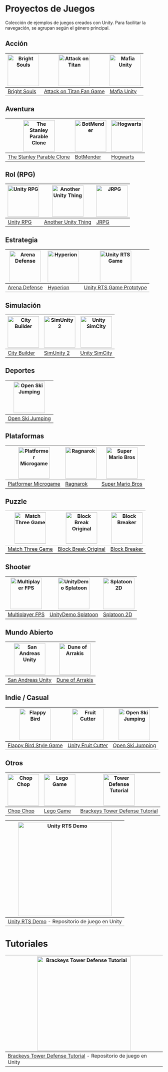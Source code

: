 
# Proyectos de Juegos

Colección de ejemplos de juegos creados con Unity. Para facilitar la navegación, se agrupan según el género principal.

## Acción

| [<img src="https://opengraph.githubassets.com/1/leotgo/BrightSouls" alt="Bright Souls" width="100"/>](https://github.com/leotgo/BrightSouls) | [<img src="https://opengraph.githubassets.com/1/Symon799/AoT_FanGame" alt="Attack on Titan" width="100"/>](https://github.com/Symon799/AoT_FanGame) | [<img src="https://opengraph.githubassets.com/1/OpenMafia/MafiaUnity" alt="Mafia Unity" width="100"/>](https://github.com/OpenMafia/MafiaUnity) |
| --- | --- | --- |
| [Bright Souls](https://github.com/leotgo/BrightSouls) | [Attack on Titan Fan Game](https://github.com/Symon799/AoT_FanGame) | [Mafia Unity](https://github.com/OpenMafia/MafiaUnity) |

## Aventura

| [<img src="https://opengraph.githubassets.com/1/Adamaximum/TheStanleyParableClone" alt="The Stanley Parable Clone" width="100"/>](https://github.com/Adamaximum/TheStanleyParableClone) | [<img src="https://opengraph.githubassets.com/1/Trigary/BotMender" alt="BotMender" width="100"/>](https://github.com/Trigary/BotMender) | [<img src="https://opengraph.githubassets.com/1/OpenHogwarts/hogwarts" alt="Hogwarts" width="100"/>](https://github.com/OpenHogwarts/hogwarts) |
| --- | --- | --- |
| [The Stanley Parable Clone](https://github.com/Adamaximum/TheStanleyParableClone) | [BotMender](https://github.com/Trigary/BotMender) | [Hogwarts](https://github.com/OpenHogwarts/hogwarts) |

## Rol (RPG)

| [<img src="https://opengraph.githubassets.com/1/Denzic/UnityRPG" alt="Unity RPG" width="100"/>](https://github.com/Denzic/UnityRPG) | [<img src="https://opengraph.githubassets.com/1/zombietfk/AnotherUnityThing" alt="Another Unity Thing" width="100"/>](https://github.com/zombietfk/AnotherUnityThing) | [<img src="https://opengraph.githubassets.com/1/blkFinch/JRPG" alt="JRPG" width="100"/>](https://github.com/blkFinch/JRPG) |
| --- | --- | --- |
| [Unity RPG](https://github.com/Denzic/UnityRPG) | [Another Unity Thing](https://github.com/zombietfk/AnotherUnityThing) | [JRPG](https://github.com/blkFinch/JRPG) |

## Estrategia

| [<img src="https://opengraph.githubassets.com/1/Senexis/ArenaDefense" alt="Arena Defense" width="100"/>](https://github.com/Senexis/ArenaDefense) | [<img src="https://opengraph.githubassets.com/1/fededevi/Hyperion" alt="Hyperion" width="100"/>](https://github.com/fededevi/Hyperion) | [<img src="https://opengraph.githubassets.com/1/urius/unity-rts-game-prototype" alt="Unity RTS Game" width="100"/>](https://github.com/urius/unity-rts-game-prototype) |
| --- | --- | --- |
| [Arena Defense](https://github.com/Senexis/ArenaDefense) | [Hyperion](https://github.com/fededevi/Hyperion) | [Unity RTS Game Prototype](https://github.com/urius/unity-rts-game-prototype) |

## Simulación

| [<img src="https://opengraph.githubassets.com/1/pepeizq/City-Builder" alt="City Builder" width="100"/>](https://github.com/pepeizq/City-Builder) | [<img src="https://opengraph.githubassets.com/1/LazyDuchess/SimUnity2" alt="SimUnity 2" width="100"/>](https://github.com/LazyDuchess/SimUnity2) | [<img src="https://opengraph.githubassets.com/1/geronimo-lisboa/unity-simcity" alt="Unity SimCity" width="100"/>](https://github.com/geronimo-lisboa/unity-simcity) |
| --- | --- | --- |
| [City Builder](https://github.com/pepeizq/City-Builder) | [SimUnity 2](https://github.com/LazyDuchess/SimUnity2) | [Unity SimCity](https://github.com/geronimo-lisboa/unity-simcity) |

## Deportes

| [<img src="https://opengraph.githubassets.com/1/Jonek2208/Open-Ski-Jumping" alt="Open Ski Jumping" width="100"/>](https://github.com/Jonek2208/Open-Ski-Jumping) |
| --- |
| [Open Ski Jumping](https://github.com/Jonek2208/Open-Ski-Jumping) |

## Plataformas

| [<img src="https://opengraph.githubassets.com/1/mollee55/PlatformerMicrogameTutorial" alt="Platformer Microgame" width="100"/>](https://github.com/mollee55/PlatformerMicrogameTutorial) | [<img src="https://opengraph.githubassets.com/1/JasonVanRaamsdonk/Ragnarok" alt="Ragnarok" width="100"/>](https://github.com/JasonVanRaamsdonk/Ragnarok) | [<img src="https://opengraph.githubassets.com/1/Claudiocdj/Super-Mario-Bros-Unity" alt="Super Mario Bros" width="100"/>](https://github.com/Claudiocdj/Super-Mario-Bros-Unity) |
| --- | --- | --- |
| [Platformer Microgame](https://github.com/mollee55/PlatformerMicrogameTutorial) | [Ragnarok](https://github.com/JasonVanRaamsdonk/Ragnarok) | [Super Mario Bros](https://github.com/Claudiocdj/Super-Mario-Bros-Unity) |

## Puzzle

| [<img src="https://opengraph.githubassets.com/1/dgkanatsios/MatchThreeGame" alt="Match Three Game" width="100"/>](https://github.com/dgkanatsios/MatchThreeGame) | [<img src="https://opengraph.githubassets.com/1/CompleteUnityDeveloper/Block-Breaker-Original" alt="Block Break Original" width="100"/>](https://github.com/CompleteUnityDeveloper/Block-Breaker-Original) | [<img src="https://opengraph.githubassets.com/1/CompleteUnityDeveloper/05-Block-Breaker" alt="Block Breaker" width="100"/>](https://github.com/CompleteUnityDeveloper/05-Block-Breaker) |
| --- | --- | --- |
| [Match Three Game](https://github.com/dgkanatsios/MatchThreeGame) | [Block Break Original](https://github.com/CompleteUnityDeveloper/Block-Breaker-Original) | [Block Breaker](https://github.com/CompleteUnityDeveloper/05-Block-Breaker) |

## Shooter

| [<img src="https://opengraph.githubassets.com/1/Armour/Multiplayer-FPS" alt="Multiplayer FPS" width="100"/>](https://github.com/Armour/Multiplayer-FPS) | [<img src="https://opengraph.githubassets.com/1/xieliujian/UnityDemo_Splatoon" alt="UnityDemo Splatoon" width="100"/>](https://github.com/xieliujian/UnityDemo_Splatoon) | [<img src="https://opengraph.githubassets.com/1/NamanHegde38/splatoon-2d" alt="Splatoon 2D" width="100"/>](https://github.com/NamanHegde38/splatoon-2d) |
| --- | --- | --- |
| [Multiplayer FPS](https://github.com/Armour/Multiplayer-FPS) | [UnityDemo Splatoon](https://github.com/xieliujian/UnityDemo_Splatoon) | [Splatoon 2D](https://github.com/NamanHegde38/splatoon-2d) |

## Mundo Abierto

| [<img src="https://opengraph.githubassets.com/1/GTA-ASM/SanAndreasUnity" alt="San Andreas Unity" width="100"/>](https://github.com/GTA-ASM/SanAndreasUnity) | [<img src="https://opengraph.githubassets.com/1/daniloabella18/Dune-of-Arrakis-Unity3D" alt="Dune of Arrakis" width="100"/>](https://github.com/daniloabella18/Dune-of-Arrakis-Unity3D) |
| --- | --- |
| [San Andreas Unity](https://github.com/GTA-ASM/SanAndreasUnity) | [Dune of Arrakis](https://github.com/daniloabella18/Dune-of-Arrakis-Unity3D) |

## Indie / Casual


| [<img src="https://opengraph.githubassets.com/1/dgkanatsios/FlappyBirdStyleGame" alt="Flappy Bird" width="100"/>](https://github.com/dgkanatsios/FlappyBirdStyleGame) | [<img src="https://opengraph.githubassets.com/1/tutsplus/UnityFruitCutter" alt="Fruit Cutter" width="100"/>](https://github.com/tutsplus/UnityFruitCutter) | [<img src="https://opengraph.githubassets.com/1/Jonek2208/Open-Ski-Jumping" alt="Open Ski Jumping" width="100"/>](https://github.com/Jonek2208/Open-Ski-Jumping) |
| --- | --- | --- |
| [Flappy Bird Style Game](https://github.com/dgkanatsios/FlappyBirdStyleGame) | [Unity Fruit Cutter](https://github.com/tutsplus/UnityFruitCutter) | [Open Ski Jumping](https://github.com/Jonek2208/Open-Ski-Jumping) |

## Otros

| [<img src="https://opengraph.githubassets.com/1/UnityTechnologies/open-project-1" alt="Chop Chop" width="100"/>](https://github.com/UnityTechnologies/open-project-1) | [<img src="https://opengraph.githubassets.com/1/ditzel/LegoGame" alt="Lego Game" width="100"/>](https://github.com/ditzel/LegoGame) | [<img src="https://opengraph.githubassets.com/1/Brackeys/Tower-Defense-Tutorial" alt="Tower Defense Tutorial" width="100"/>](https://github.com/Brackeys/Tower-Defense-Tutorial) |
| --- | --- | --- |
| [Chop Chop](https://github.com/UnityTechnologies/open-project-1) | [Lego Game](https://github.com/ditzel/LegoGame) | [Brackeys Tower Defense Tutorial](https://github.com/Brackeys/Tower-Defense-Tutorial) |


| [<img src="https://opengraph.githubassets.com/1/stormtek/unity-rts-demo" alt="Unity RTS Demo" width="300"/>](https://github.com/stormtek/unity-rts-demo) |
| --- |
| [Unity RTS Demo](https://github.com/stormtek/unity-rts-demo) - Repositorio de juego en Unity |


# Tutoriales
| [<img src="https://opengraph.githubassets.com/1/Brackeys/Tower-Defense-Tutorial" alt="Brackeys Tower Defense Tutorial" width="300"/>](https://github.com/Brackeys/Tower-Defense-Tutorial) |
| --- |
| [Brackeys Tower Defense Tutorial](https://github.com/Brackeys/Tower-Defense-Tutorial) - Repositorio de juego en Unity |
